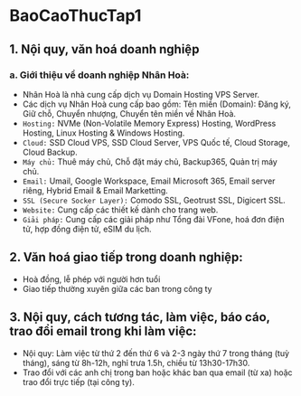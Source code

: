# BaoCaoThucTap1
## 1. Nội quy, văn hoá doanh nghiệp
### a. Giới thiệu về doanh nghiệp Nhân Hoà: 
- Nhân Hoà là nhà cung cấp dịch vụ Domain Hosting VPS Server.
- Các dịch vụ Nhân Hoà cung cấp bao gồm:
  Tên miền (Domain): Đăng ký, Giữ chỗ, Chuyển nhượng, Chuyển tên miền về Nhân Hoà.
- `Hosting:` NVMe (Non-Volatile Memory Express) Hosting, WordPress Hosting, Linux Hosting & Windows Hosting.
- `Cloud:` SSD Cloud VPS, SSD Cloud Server, VPS Quốc tế, Cloud Storage, Cloud Backup.
- `Máy chủ:` Thuê máy chủ, Chỗ đặt máy chủ, Backup365, Quản trị máy chủ.
- `Email:` Umail, Google Workspace, Email Microsoft 365, Email server riêng, Hybrid Email & Email Marketting.
- `SSL (Secure Socker Layer):` Comodo SSL, Geotrust SSL, Digicert SSL.
- `Website:` Cung cấp các thiết kế dành cho trang web.
- `Giải pháp:` Cung cấp các giải pháp như Tổng đài VFone, hoá đơn điện tử, hợp đồng điện tử, eSIM du lịch.

## 2. Văn hoá giao tiếp trong doanh nghiệp: 
- Hoà đồng, lễ phép với người hơn tuổi
- Giao tiếp thường xuyên giữa các ban trong công ty

## 3. Nội quy, cách tương tác, làm việc, báo cáo, trao đổi email trong khi làm việc:
- Nội quy: Làm việc từ thứ 2 đến thứ 6 và 2-3 ngày thứ 7 trong tháng (tuỳ tháng), sáng từ 8h-12h, nghỉ trưa 1.5h, chiều từ 13h30-17h30.
- Trao đổi với các anh chị trong ban hoặc khác ban qua email (từ xa) hoặc trao đổi trực tiếp (tại công ty).
  
